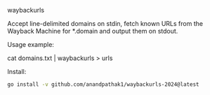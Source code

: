 waybackurls

Accept line-delimited domains on stdin, fetch known URLs from the Wayback Machine for *.domain and output them on stdout.

Usage example:

cat domains.txt | waybackurls > urls

Install:
```bash
go install -v github.com/anandpathak1/waybackurls-2024@latest
```
